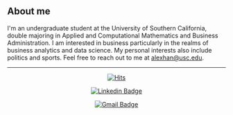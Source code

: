 ## About me

I'm an undergraduate student at the University of Southern California, double majoring in Applied and Computational Mathematics and Business Administration. I am interested in business particularly in the realms of business analytics and data science. My personal interests also include politics and sports. Feel free to reach out to me at alexhan@usc.edu.
***
  <div align=center>
    
[![Hits](https://hits.seeyoufarm.com/api/count/incr/badge.svg?url=https%3A%2F%2Fgithub.com%2Falexseungminhan&count_bg=%2379C83D&title_bg=%23555555&icon=&icon_color=%23E7E7E7&title=hits&edge_flat=false)](https://hits.seeyoufarm.com) 

[![Linkedin Badge](https://img.shields.io/badge/-LinkedIn-blue?style=flat-square&logo=Linkedin&logoColor=white&link=https://www.linkedin.com/in/seungmin-han-8a5427212/)](https://www.linkedin.com/in/seungmin-han-8a5427212/)

[![Gmail Badge](https://img.shields.io/badge/Gmail-d14836?style=flat-square&logo=Gmail&logoColor=white&link=mailto:alexhan@usc.edu)](mailto:alexhan@usc.edu)
	
  </div>

